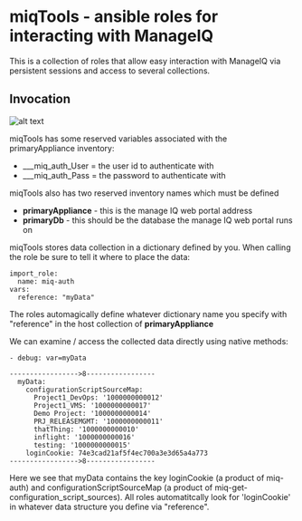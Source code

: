 # miqTools - ansible roles for interacting with ManageIQ

This is a collection of roles that allow easy interaction with ManageIQ via persistent sessions and access to several collections.

## Invocation

![alt text](https://i.imgur.com/XPJQ2IE.png)

miqTools has some reserved variables associated with the primaryAppliance inventory:

* ___miq_auth_User = the user id to authenticate with
* ___miq_auth_Pass = the password to authenticate with

miqTools also has two reserved inventory names which must be defined

* **primaryAppliance** - this is the manage IQ web portal address
* **primaryDb** - this should be the database the manage IQ web portal runs on

miqTools stores data collection in a dictionary defined by you.  When calling the role be sure to tell it where to place the data:

```
import_role:
  name: miq-auth
vars:
  reference: "myData"
```

The roles automagically define whatever dictionary name you specify with "reference" in the host collection of **primaryAppliance**

We can examine / access the collected data directly using native methods:

```
- debug: var=myData

----------------->8-----------------
  myData:
    configurationScriptSourceMap:
      Project1_DevOps: '1000000000012'
      Project1_VMS: '1000000000017'
      Demo Project: '1000000000014'
      PRJ_RELEASEMGMT: '1000000000011'
      thatThing: '1000000000010'
      inflight: '1000000000016'
      testing: '1000000000015'
    loginCookie: 74e3cad21af5f4ec700a3e3d65a4a773
----------------->8-----------------
```
Here we see that myData contains the key loginCookie (a product of miq-auth) and configurationScriptSourceMap (a product of miq-get-configuration_script_sources).  All roles automatitcally look for 'loginCookie' in whatever data structure you define via "reference".
